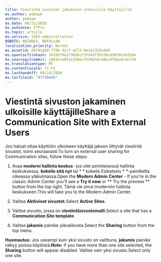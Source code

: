 ```yaml
---
title: Viestintä sivuston jakaminen ulkoisille käyttäjille
ms.author: pebaum
author: pebaum
ms.date: 04/21/2020
ms.audience: ITPro
ms.topic: article
ms.service: o365-administration
ROBOTS: NOINDEX, NOFOLLOW
localization_priority: Normal
ms.assetid: e0701ab9-7798-42cf-af73-9e14132dc669
ms.openlocfilehash: 3439379b27303bcf3fd43f35336c05876e3e526e
ms.sourcegitcommit: c6692ce0fa1358ec3529e59ca0ecdfdea4cdc759
ms.translationtype: MT
ms.contentlocale: fi-FI
ms.lasthandoff: 09/14/2020
ms.locfileid: "47739426"
---
```

# <a name="share-a-communication-site-with-external-users"></a><span data-ttu-id="7455a-102">Viestintä sivuston jakaminen ulkoisille käyttäjille</span><span class="sxs-lookup"><span data-stu-id="7455a-102">Share a Communication Site with External Users</span></span>

<span data-ttu-id="7455a-103">Jos haluat ottaa käyttöön ulkoiseen käyttäjä jakoon liittyvät viestintä sivustot, toimi seuraavasti:</span><span class="sxs-lookup"><span data-stu-id="7455a-103">To turn on external user sharing for Communication sites, follow these steps:</span></span> 
  
1. <span data-ttu-id="7455a-104">Avaa **moderni hallinta keskus** -jos olet perinteisessä hallinta keskuksessa, **kokeile sitä nyt** tai \* \* kokeile Esikatselu \* \*-painiketta oikeassa yläkulmassa.</span><span class="sxs-lookup"><span data-stu-id="7455a-104">Open the **Modern Admin Center** - If you're in the classic Admin Center you'll see a **Try it now** or \*\* Try the preview \*\* button from the top right.</span></span> <span data-ttu-id="7455a-105">Tämä vie sinut moderniin hallinta keskukseen.</span><span class="sxs-lookup"><span data-stu-id="7455a-105">This will take you to the Modern Admin Center.</span></span> 
  
2. <span data-ttu-id="7455a-106">Valitse **Aktiiviset sivustot.**</span><span class="sxs-lookup"><span data-stu-id="7455a-106">Select **Active Sites.**</span></span>
  
3. <span data-ttu-id="7455a-107">Valitse sivusto, jossa on **viestintäsivustomalli**.</span><span class="sxs-lookup"><span data-stu-id="7455a-107">Select a site that has a **Communication Site template**.</span></span> 
  
4. <span data-ttu-id="7455a-108">Valitse **jakamis** painike ylävalikosta.</span><span class="sxs-lookup"><span data-stu-id="7455a-108">Select the **Sharing** button from the top menu.</span></span> 
  
 <span data-ttu-id="7455a-109">**Huomautus:** Jos useampi kuin yksi sivusto on valittuna, **jakamis** painike näkyy poissa käytöstä.</span><span class="sxs-lookup"><span data-stu-id="7455a-109">**Note:** If you have more than one site selected, the **Sharing** button will appear disabled.</span></span> <span data-ttu-id="7455a-110">Valitse vain yksi sivusto.</span><span class="sxs-lookup"><span data-stu-id="7455a-110">Select only one site.</span></span> 
  

